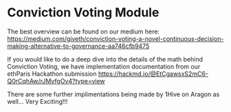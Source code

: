 # Conviction Voting Module

The best overview can be found on our medium here: https://medium.com/giveth/conviction-voting-a-novel-continuous-decision-making-alternative-to-governance-aa746cfb9475

If you would like to do a deep dive into the details of the math behind Conviction Voting, we have implementation documentation from our ethParis Hackathon submission https://hackmd.io/@EtCgawsxS2mC6-Q0rCqhAw/rJMvfgOv4?type=view

There are some further implimentations being made by 1Hive on Aragon as well... Very Exciting!!!
